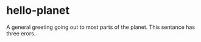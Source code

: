 # hello-planet
A general greeting going out to most parts of the planet. This sentance has three erors.
